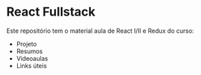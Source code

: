 # React Fullstack
Este repositório tem o material aula de React I/II e Redux do curso:

- Projeto
- Resumos
- Videoaulas
- Links úteis
